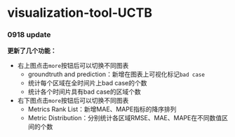 # visualization-tool-UCTB



### 0918 update



**更新了几个功能：**

- 右上图点击`more`按钮后可以切换不同图表
  - groundtruth and prediction：新增在图表上可视化标记`bad case`
  - 统计每个区域在全时间片上bad case的个数
  - 统计各个时间片具有bad case的区域个数
- 右下图点击`more`按钮后可以切换不同图表
  - Metrics Rank List：新增MAE、MAPE指标的降序排列
  - Metric Distribution：分别统计各区域RMSE、MAE、MAPE在不同数值区间的个数





